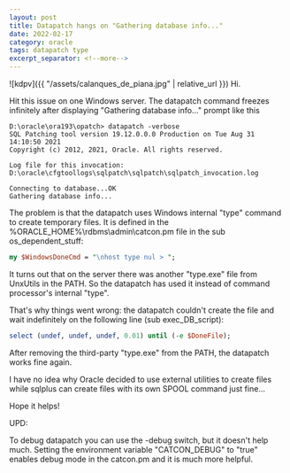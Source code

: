 ```yaml
---
layout: post
title: Datapatch hangs on "Gathering database info..."
date: 2022-02-17
category: oracle
tags: datapatch type
excerpt_separator: <!--more-->
---
```


![kdpv]({{ "/assets/calanques_de_piana.jpg" | relative_url }})
Hi.

Hit this issue on one Windows server. The datapatch command freezes infinitely after displaying "Gathering database info..." prompt like this

```
D:\oracle\ora193\opatch> datapatch -verbose
SQL Patching tool version 19.12.0.0.0 Production on Tue Aug 31 14:10:50 2021
Copyright (c) 2012, 2021, Oracle. All rights reserved.

Log file for this invocation: D:\oracle\cfgtoollogs\sqlpatch\sqlpatch\sqlpatch_invocation.log

Connecting to database...OK
Gathering database info...
```

The problem is that the datapatch uses Windows internal "type" command to create temporary files. It is defined in the %ORACLE_HOME%\rdbms\admin\catcon.pm file in the sub os_dependent_stuff:

```perl
my $WindowsDoneCmd = "\nhost type nul > ";
```

It turns out that on the server there was another "type.exe" file from UnxUtils in the PATH. So the datapatch has used it instead of command processor's internal "type".

That's why things went wrong: the datapatch couldn't create the file and wait indefinitely on the following line (sub exec_DB_script):

```perl
select (undef, undef, undef, 0.01) until (-e $DoneFile);
```

After removing the third-party "type.exe" from the PATH, the datapatch works fine again.

I have no idea why Oracle decided to use external utilities to create files while sqlplus can create files with its own SPOOL command just fine...

Hope it helps!

UPD:

To debug datapatch you can use the -debug switch, but it doesn't help much. Setting the environment variable "CATCON_DEBUG" to "true" enables debug mode in the catcon.pm and it is much more helpful.
<!--more-->
